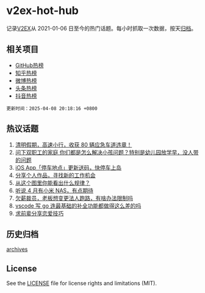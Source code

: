 # v2ex-hot-hub

 记录[V2EX](https://www.v2ex.com/)从 2021-01-06 日至今的热门话题。每小时抓取一次数据，按天[归档](archives)。
 
 ## 相关项目

- [GitHub热榜](https://github.com/snaildev/github-hot-hub)
- [知乎热榜](https://github.com/snaildev/zhihu-hot-hub)
- [微博热榜](https://github.com/snaildev/weibo-hot-hub)
- [头条热榜](https://github.com/snaildev/toutiao-hot-hub)
- [抖音热榜](https://github.com/snaildev/douyin-hot-hub)


 `更新时间：2025-04-08 20:18:16 +0800`

## 热议话题

1. [清明假期，高速小行，收获 80 辆应急车道违章！](https://www.v2ex.com/t/1123821)
1. [问下双职工的家庭 你们都是怎么解决小孩问题？特别是幼儿园放学早，没人带的问题](https://www.v2ex.com/t/1123957)
1. [iOS App「停车地点」更新送码，快停车上岛](https://www.v2ex.com/t/1123854)
1. [分享个人作品，寻找新的工作机会](https://www.v2ex.com/t/1123850)
1. [从这个图里你能看出什么规律？](https://www.v2ex.com/t/1123869)
1. [听说 4 月有小米 NAS，有点期待](https://www.v2ex.com/t/1123853)
1. [欠薪裁员，老板想变更法人跑路，有啥办法限制吗](https://www.v2ex.com/t/1123886)
1. [vscode 写 go 连最基础的补全功能都做得这么差的吗](https://www.v2ex.com/t/1123995)
1. [求前辈分享恋爱技巧](https://www.v2ex.com/t/1123972)

## 历史归档

[archives](archives)

## License

See the [LICENSE](LICENSE) file for license rights and limitations (MIT).
